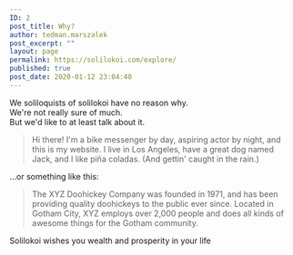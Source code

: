 ```yaml
---
ID: 2
post_title: Why?
author: tedman.marszalek
post_excerpt: ""
layout: page
permalink: https://solilokoi.com/explore/
published: true
post_date: 2020-01-12 23:04:40
---
```

<!-- wp:paragraph {"align":"justify"} -->
<p class="has-text-align-justify">
We soliloquists of solilokoi have no reason why. <br>
We're not really sure of much. <br>
But we'd like to at least talk about it. <br>
</p>
<!-- /wp:paragraph -->

<!-- wp:paragraph -->
<p></p>
<!-- /wp:paragraph -->

<!-- wp:quote -->
<blockquote class="wp-block-quote"><p>Hi there! I'm a bike messenger by day, aspiring actor by night, and this is my website. I live in Los Angeles, have a great dog named Jack, and I like piña coladas. (And gettin' caught in the rain.)</p></blockquote>
<!-- /wp:quote -->

<!-- wp:paragraph -->
<p>...or something like this:</p>
<!-- /wp:paragraph -->

<!-- wp:quote -->
<blockquote class="wp-block-quote"><p>The XYZ Doohickey Company was founded in 1971, and has been providing quality doohickeys to the public ever since. Located in Gotham City, XYZ employs over 2,000 people and does all kinds of awesome things for the Gotham community.</p></blockquote>
<!-- /wp:quote -->

<!-- wp:paragraph -->
<p>Solilokoi wishes you wealth and prosperity in your life</p>
<!-- /wp:paragraph -->

<!-- wp:paragraph -->
<p></p>
<!-- /wp:paragraph -->

<!-- wp:paragraph -->
<p></p>
<!-- /wp:paragraph -->